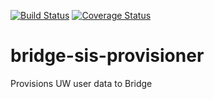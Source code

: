 [![Build Status](https://github.com/uw-it-aca/bridge-sis-provisioner/workflows/Build%2C%20Test%20and%20Deploy/badge.svg?branch=master)](https://github.com/uw-it-aca/bridge-sis-provisioner/actions)
[![Coverage Status](https://coveralls.io/repos/uw-it-aca/bridge-sis-provisioner/badge.svg?branch=master)](https://coveralls.io/r/uw-it-aca/bridge-sis-provisioner?branch=master)

# bridge-sis-provisioner
Provisions UW user data to Bridge
